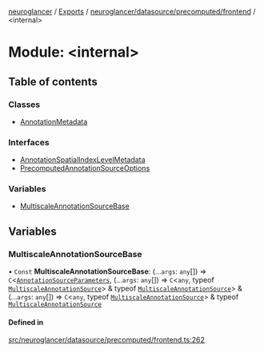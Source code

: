 [neuroglancer](../README.md) / [Exports](../modules.md) / [neuroglancer/datasource/precomputed/frontend](neuroglancer_datasource_precomputed_frontend.md) / <internal\>

# Module: <internal\>

## Table of contents

### Classes

- [AnnotationMetadata](../classes/neuroglancer_datasource_precomputed_frontend._internal_.AnnotationMetadata.md)

### Interfaces

- [AnnotationSpatialIndexLevelMetadata](../interfaces/neuroglancer_datasource_precomputed_frontend._internal_.AnnotationSpatialIndexLevelMetadata.md)
- [PrecomputedAnnotationSourceOptions](../interfaces/neuroglancer_datasource_precomputed_frontend._internal_.PrecomputedAnnotationSourceOptions.md)

### Variables

- [MultiscaleAnnotationSourceBase](neuroglancer_datasource_precomputed_frontend._internal_.md#multiscaleannotationsourcebase)

## Variables

### MultiscaleAnnotationSourceBase

• `Const` **MultiscaleAnnotationSourceBase**: (...`args`: `any`[]) => `C`<[`AnnotationSourceParameters`](../classes/neuroglancer_datasource_precomputed_base.AnnotationSourceParameters.md), (...`args`: `any`[]) => `C`<`any`, typeof [`MultiscaleAnnotationSource`](../classes/neuroglancer_annotation_frontend_source.MultiscaleAnnotationSource.md)\> & typeof [`MultiscaleAnnotationSource`](../classes/neuroglancer_annotation_frontend_source.MultiscaleAnnotationSource.md)\> & (...`args`: `any`[]) => `C`<`any`, typeof [`MultiscaleAnnotationSource`](../classes/neuroglancer_annotation_frontend_source.MultiscaleAnnotationSource.md)\> & typeof [`MultiscaleAnnotationSource`](../classes/neuroglancer_annotation_frontend_source.MultiscaleAnnotationSource.md)

#### Defined in

[src/neuroglancer/datasource/precomputed/frontend.ts:262](https://github.com/ActiveBrainAtlas2/neuroglancer/blob/91617476/src/neuroglancer/datasource/precomputed/frontend.ts#L262)
